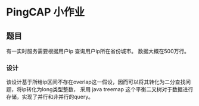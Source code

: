 # PingCAP 小作业

## 题目
有一实时服务需要根据用户ip 查询用户ip所在省份城市。 数据大概在500万行。

### 设计

该设计基于所给ip区间不存在overlap这一假设，因而可以将其转化为二分查找问题，将ip转化为long类型整数， 采用 java treemap 这个平衡二叉树对于数据进行存储，实现了并行和非并行的query。
